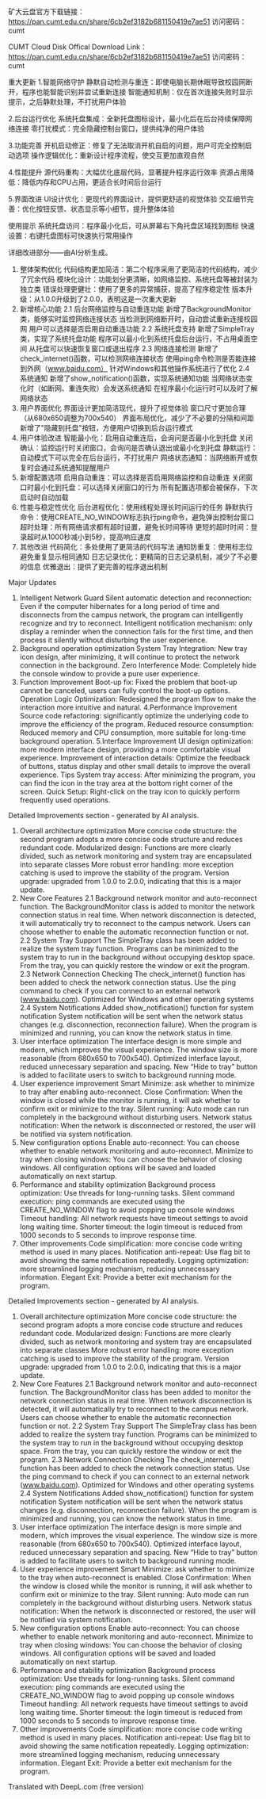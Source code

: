 矿大云盘官方下载链接：https://pan.cumt.edu.cn/share/6cb2ef3182b681150419e7ae51  访问密码：cumt

CUMT Cloud Disk Offical Download Link：https://pan.cumt.edu.cn/share/6cb2ef3182b681150419e7ae51  访问密码：cumt

重大更新
1.智能网络守护
     静默自动检测与重连：即使电脑长期休眠导致校园网断开，程序也能智能识别并尝试重新连接
     智能通知机制：仅在首次连接失败时显示提示，之后静默处理，不打扰用户体验
     
2.后台运行优化
     系统托盘集成：全新托盘图标设计，最小化后在后台持续保障网络连接
     零打扰模式：完全隐藏控制台窗口，提供纯净的用户体验
     
3.功能完善
     开机启动修正：修复了无法取消开机自启的问题，用户可完全控制启动选项
     操作逻辑优化：重新设计程序流程，使交互更加直观自然
     
4.性能提升
     源代码重构：大幅优化底层代码，显著提升程序运行效率
     资源占用降低：降低内存和CPU占用，更适合长时间后台运行
     
5.界面改进
     UI设计优化：更现代的界面设计，提供更舒适的视觉体验
     交互细节完善：优化按钮反馈、状态显示等小细节，提升整体体验
     
使用提示
     系统托盘访问：程序最小化后，可从屏幕右下角托盘区域找到图标
     快速设置：右键托盘图标可快速执行常用操作
     


详细改进部分——由AI分析生成。
1. 整体架构优化
        代码结构更加简洁：第二个程序采用了更简洁的代码结构，减少了冗余代码
        模块化设计：功能划分更清晰，如网络监控、系统托盘等被封装为独立类
        错误处理更健壮：使用了更多的异常捕获，提高了程序稳定性
        版本升级：从1.0.0升级到了2.0.0，表明这是一次重大更新
2. 新增核心功能
    2.1 后台网络监控与自动重连功能
         新增了BackgroundMonitor类，能够实时监控网络连接状态
         当检测到网络断开时，自动尝试重新连接校园网
         用户可以选择是否启用自动重连功能
    2.2 系统托盘支持
         新增了SimpleTray类，实现了系统托盘功能
         程序可以最小化到系统托盘后台运行，不占用桌面空间
         从托盘可以快速恢复窗口或退出程序
    2.3 网络连接检测
        新增了check_internet()函数，可以检测网络连接状态
        使用ping命令检测是否能连接到外网（www.baidu.com）
        针对Windows和其他操作系统进行了优化
    2.4 系统通知
        新增了show_notification()函数，实现系统通知功能
        当网络状态变化时（如断网、重连失败）会发送系统通知
        在程序最小化运行时可以及时了解网络状态
3. 用户界面优化
        界面设计更加简洁现代，提升了视觉体验
        窗口尺寸更加合理（从680x650调整为700x540）
        界面布局优化，减少了不必要的分隔和间距
        新增了"隐藏到托盘"按钮，方便用户切换到后台运行模式
4. 用户体验改进
        智能最小化：启用自动重连后，会询问是否最小化到托盘
        关闭确认：监控运行时关闭窗口，会询问是否确认退出或最小化到托盘
        静默运行：自动模式下可以完全在后台运行，不打扰用户
        网络状态通知：当网络断开或恢复时会通过系统通知提醒用户
5. 新增配置选项
        启用自动重连：可以选择是否启用网络监控和自动重连
        关闭窗口时最小化到托盘：可以选择关闭窗口的行为
        所有配置选项都会被保存，下次启动时自动加载
6. 性能与稳定性优化
        后台进程优化：使用线程处理长时间运行的任务
        静默执行命令：使用CREATE_NO_WINDOW标志执行ping命令，避免弹出控制台窗口
        超时处理：所有网络请求都有超时设置，避免长时间等待
        更短的超时时间：登录超时从1000秒减小到5秒，提高响应速度
7. 其他改进
        代码简化：多处使用了更简洁的代码写法
        通知防重复：使用标志位避免重复显示相同通知
        日志记录优化：更精简的日志记录机制，减少了不必要的信息
        优雅退出：提供了更完善的程序退出机制


Major Updates
1. Intelligent Network Guard
     Silent automatic detection and reconnection: Even if the computer hibernates for a long period of time and disconnects from the campus network, the program can intelligently recognize and try to reconnect.
     Intelligent notification mechanism: only display a reminder when the connection fails for the first time, and then process it silently without disturbing the user experience.
2. Background operation optimization
     System Tray Integration: New tray icon design, after minimizing, it will continue to protect the network connection in the background.
     Zero Interference Mode: Completely hide the console window to provide a pure user experience.
3. Function Improvement
     Boot-up fix: Fixed the problem that boot-up cannot be canceled, users can fully control the boot-up options.
     Operation Logic Optimization: Redesigned the program flow to make the interaction more intuitive and natural.
4.Performance Improvement
     Source code refactoring: significantly optimize the underlying code to improve the efficiency of the program.
     Reduced resource consumption: Reduced memory and CPU consumption, more suitable for long-time background operation.
5.Interface Improvement
     UI design optimization: more modern interface design, providing a more comfortable visual experience.
     Improvement of interaction details: Optimize the feedback of buttons, status display and other small details to improve the overall experience.
Tips
     System tray access: After minimizing the program, you can find the icon in the tray area at the bottom right corner of the screen.
     Quick Setup: Right-click on the tray icon to quickly perform frequently used operations.

Detailed Improvements section - generated by AI analysis.
1. Overall architecture optimization
        More concise code structure: the second program adopts a more concise code structure and reduces redundant code.
        Modularized design: Functions are more clearly divided, such as network monitoring and system tray are encapsulated into separate classes
        More robust error handling: more exception catching is used to improve the stability of the program.
        Version upgrade: upgraded from 1.0.0 to 2.0.0, indicating that this is a major update.
2. New Core Features
    2.1 Background network monitor and auto-reconnect function.
         The BackgroundMonitor class is added to monitor the network connection status in real time.
         When network disconnection is detected, it will automatically try to reconnect to the campus network.
         Users can choose whether to enable the automatic reconnection function or not.
    2.2 System Tray Support
         The SimpleTray class has been added to realize the system tray function.
         Programs can be minimized to the system tray to run in the background without occupying desktop space.
         From the tray, you can quickly restore the window or exit the program.
    2.3 Network Connection Checking
        The check_internet() function has been added to check the network connection status.
        Use the ping command to check if you can connect to an external network (www.baidu.com).
        Optimized for Windows and other operating systems
    2.4 System Notifications
        Added show_notification() function for system notification
        System notification will be sent when the network status changes (e.g. disconnection, reconnection failure).
        When the program is minimized and running, you can know the network status in time.
3. User interface optimization
        The interface design is more simple and modern, which improves the visual experience.
        The window size is more reasonable (from 680x650 to 700x540).
        Optimized interface layout, reduced unnecessary separation and spacing.
        New “Hide to tray” button is added to facilitate users to switch to background running mode.
4. User experience improvement
        Smart Minimize: ask whether to minimize to tray after enabling auto-reconnect.
        Close Confirmation: When the window is closed while the monitor is running, it will ask whether to confirm exit or minimize to the tray.
        Silent running: Auto mode can run completely in the background without disturbing users.
        Network status notification: When the network is disconnected or restored, the user will be notified via system notification.
5. New configuration options
        Enable auto-reconnect: You can choose whether to enable network monitoring and auto-reconnect.
        Minimize to tray when closing windows: You can choose the behavior of closing windows.
        All configuration options will be saved and loaded automatically on next startup.
6. Performance and stability optimization
        Background process optimization: Use threads for long-running tasks.
        Silent command execution: ping commands are executed using the CREATE_NO_WINDOW flag to avoid popping up console windows
        Timeout handling: All network requests have timeout settings to avoid long waiting time.
        Shorter timeout: the login timeout is reduced from 1000 seconds to 5 seconds to improve response time.
7. Other improvements
        Code simplification: more concise code writing method is used in many places.
        Notification anti-repeat: Use flag bit to avoid showing the same notification repeatedly.
        Logging optimization: more streamlined logging mechanism, reducing unnecessary information.
        Elegant Exit: Provide a better exit mechanism for the program.

Detailed Improvements section - generated by AI analysis.
1. Overall architecture optimization
        More concise code structure: the second program adopts a more concise code structure and reduces redundant code.
        Modularized design: Functions are more clearly divided, such as network monitoring and system tray are encapsulated into separate classes
        More robust error handling: more exception catching is used to improve the stability of the program.
        Version upgrade: upgraded from 1.0.0 to 2.0.0, indicating that this is a major update.
2. New Core Features
    2.1 Background network monitor and auto-reconnect function.
         The BackgroundMonitor class has been added to monitor the network connection status in real time.
         When network disconnection is detected, it will automatically try to reconnect to the campus network.
         Users can choose whether to enable the automatic reconnection function or not.
    2.2 System Tray Support
         The SimpleTray class has been added to realize the system tray function.
         Programs can be minimized to the system tray to run in the background without occupying desktop space.
         From the tray, you can quickly restore the window or exit the program.
    2.3 Network Connection Checking
        The check_internet() function has been added to check the network connection status.
        Use the ping command to check if you can connect to an external network (www.baidu.com).
        Optimized for Windows and other operating systems
    2.4 System Notifications
        Added show_notification() function for system notification
        System notification will be sent when the network status changes (e.g. disconnection, reconnection failure).
        When the program is minimized and running, you can know the network status in time.
3. User interface optimization
        The interface design is more simple and modern, which improves the visual experience.
        The window size is more reasonable (from 680x650 to 700x540).
        Optimized interface layout, reduced unnecessary separation and spacing.
        New “Hide to tray” button is added to facilitate users to switch to background running mode.
4. User experience improvement
        Smart Minimize: ask whether to minimize to the tray when auto-reconnect is enabled.
        Close Confirmation: When the window is closed while the monitor is running, it will ask whether to confirm exit or minimize to the tray.
        Silent running: Auto mode can run completely in the background without disturbing users.
        Network status notification: When the network is disconnected or restored, the user will be notified via system notification.
5. New configuration options
        Enable auto-reconnect: You can choose whether to enable network monitoring and auto-reconnect.
        Minimize to tray when closing windows: You can choose the behavior of closing windows.
        All configuration options will be saved and loaded automatically on next startup.
6. Performance and stability optimization
        Background process optimization: Use threads for long-running tasks.
        Silent command execution: ping commands are executed using the CREATE_NO_WINDOW flag to avoid popping up console windows
        Timeout handling: All network requests have timeout settings to avoid long waiting time.
        Shorter timeout: the login timeout is reduced from 1000 seconds to 5 seconds to improve response time.
7. Other improvements
        Code simplification: more concise code writing method is used in many places.
        Notification anti-repeat: Use flag bit to avoid showing the same notification repeatedly.
        Logging optimization: more streamlined logging mechanism, reducing unnecessary information.
        Elegant Exit: Provide a better exit mechanism for the program.

Translated with DeepL.com (free version)
